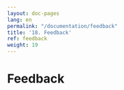 ```yaml
---
layout: doc-pages
lang: en
permalink: "/documentation/feedback"
title: '18. Feedback'
ref: feedback
weight: 19
---
```


# Feedback
